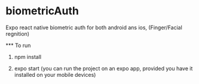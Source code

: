 # biometricAuth

Expo react native biometric auth for both android ans ios,
(Finger/Facial regnition)




*** To run 

1. npm install

2. expo start (you can run the project on an expo app, provided you have it installed on your mobile devices)
